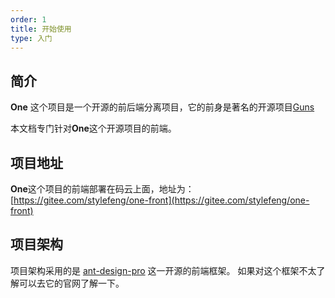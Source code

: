 ```yaml
---
order: 1
title: 开始使用
type: 入门
---
```


## 简介

**One** 这个项目是一个开源的前后端分离项目，它的前身是著名的开源项目[Guns](https://gitee.com/stylefeng/guns)

本文档专门针对**One**这个开源项目的前端。

## 项目地址

**One**这个项目的前端部署在码云上面，地址为：[https://gitee.com/stylefeng/one-front](https://gitee.com/stylefeng/one-front)

## 项目架构

项目架构采用的是 [ant-design-pro](https://pro.ant.design/docs/getting-started-cn) 这一开源的前端框架。 如果对这个框架不太了解可以去它的官网了解一下。
